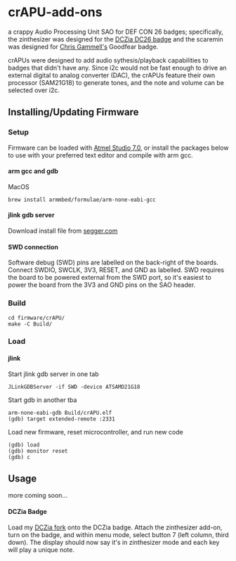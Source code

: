 # crAPU-add-ons
a crappy Audio Processing Unit SAO for DEF CON 26 badges; specifically, the zinthesizer was designed for the [DCZia DC26 badge](https://github.com/dczia/Defcon26-Badge) and the scaremin was designed for [Chris Gammell's](https://twitter.com/Chris_Gammell) Goodfear badge.

crAPUs were designed to add audio sythesis/playback capabilities to badges that didn't have any. Since i2c would not be fast enough to drive an external digital to analog converter (DAC), the crAPUs feature their own processor (SAM21G18) to generate tones, and the note and volume can be selected over i2c.

## Installing/Updating Firmware

### Setup

Firmware can be loaded with [Atmel Studio 7.0](https://www.microchip.com/mplab/avr-support/atmel-studio-7), or install the packages below to use with your preferred text editor and compile with arm gcc.

#### arm gcc and gdb

MacOS

```
brew install armmbed/formulae/arm-none-eabi-gcc
```

#### jlink gdb server

Download install file from [segger.com](https://www.segger.com/products/debug-probes/j-link/tools/j-link-gdb-server/about-j-link-gdb-server/)

#### SWD connection

Software debug (SWD) pins are labelled on the back-right of the boards. Connect SWDIO, SWCLK, 3V3, RESET, and GND as labelled. SWD requires the board to be powered external from the SWD port, so it's easiest to power the board from the 3V3 and GND pins on the SAO header.

### Build

```
cd firmware/crAPU/
make -C Build/
```

### Load

#### jlink

Start jlink gdb server in one tab

```
JLinkGDBServer -if SWD -device ATSAMD21G18
```

Start gdb in another tba

```
arm-none-eabi-gdb Build/crAPU.elf
(gdb) target extended-remote :2331
```

Load new firmware, reset microcontroller, and run new code

```
(gdb) load
(gdb) monitor reset
(gdb) c
```

## Usage

more coming soon...

#### DCZia Badge

Load my [DCZia fork](https://github.com/mediumrehr/Defcon26-Badge) onto the DCZia badge. Attach the zinthesizer add-on, turn on the badge, and within menu mode, select button 7 (left column, third down). The display should now say it's in zinthesizer mode and each key will play a unique note.